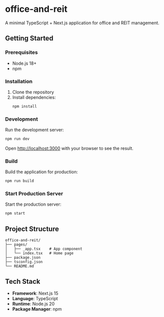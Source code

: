 # office-and-reit

A minimal TypeScript + Next.js application for office and REIT management.

## Getting Started

### Prerequisites
- Node.js 18+ 
- npm

### Installation

1. Clone the repository
2. Install dependencies:
   ```bash
   npm install
   ```

### Development

Run the development server:
```bash
npm run dev
```

Open [http://localhost:3000](http://localhost:3000) with your browser to see the result.

### Build

Build the application for production:
```bash
npm run build
```

### Start Production Server

Start the production server:
```bash
npm start
```

## Project Structure

```
office-and-reit/
├── pages/
│   ├── _app.tsx    # App component
│   └── index.tsx   # Home page
├── package.json
├── tsconfig.json
└── README.md
```

## Tech Stack

- **Framework**: Next.js 15
- **Language**: TypeScript
- **Runtime**: Node.js 20
- **Package Manager**: npm
